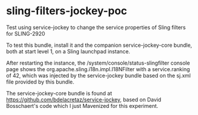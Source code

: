 # sling-filters-jockey-poc
Test using service-jockey to change the service properties of Sling filters for SLING-2920

To test this bundle, install it and the companion service-jockey-core bundle, both at start level 1, on
a Sling launchpad instance.

After restarting the instance, the /system/console/status-slingfilter console page shows the 
org.apache.sling.i18n.impl.I18NFilter with a service.ranking of 42, which was injected by the service-jockey
bundle based on the sj.xml file provided by this bundle.

The service-jockey-core bundle is found at https://github.com/bdelacretaz/service-jockey, based on David 
Bosschaert's code which I just Mavenized for this experiment.
